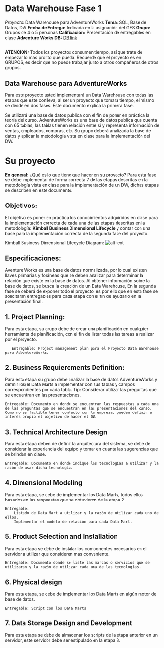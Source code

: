 # Data Warehouse Fase 1

*Proyecto:* Data Warehouse para AdventureWorks
**Tema:** SQL, Base de Datos, DW
**Fecha de Entrega:** Indicada en la asignación del GES
**Grupo:** Grupos de 4 o 5 personas
**Calificación:** Presentación de entregables en clase
**Adventure Works DB:** [DB link](https://github.com/Microsoft/sql-server-samples/releases/download/adventureworks/AdventureWorks2017.bak)

##

**ATENCIÓN:** Todos los proyectos consumen tiempo, así que trate de empezar lo más pronto que pueda. Recuerde que el proyecto es en GRUPOS, es decir que no puede trabajar junto a otros compañeros de otros grupos.

## Data Warehouse para AdventureWorks
Para este proyecto usted implementará un Data Warehouse con todas las etapas que este conlleva, al ser un proyecto que tomara tiempo, el mismo se divide en dos fases. Este documento explica la primera fase. 

Se utilizará una base de datos publica con el fin de poner en práctica la teoría del curso. AdventureWorks es una base de datos publica que cuenta con 65 tablas, las tablas tienen relación entre sí y representa información de ventas, empleados, compras, etc. Su grupo deberá analizada la base de datos y aplicar la metodología vista en clase para la implementación del DW. 

# Su proyecto
**En general:** ¿Qué es lo que tiene que hacer en su proyecto? Para esta fase se debe implementar de forma correcta 7 de las etapas descritas en la metodología vista en clase para la implementación de un DW, dichas etapas se describen en este documento. 

## Objetivos:
El objetivo es poner en práctica los conocimientos adquiridos en clase para la implementación correcta de cada una de las etapas descritas en la metodología: **Kimball Business Dimensional Lifecycle** y contar con una base para la implementación correcta de la segunda fase del proyecto. 


Kimball Business Dimensional Lifecycle Diagram: 
![alt text](https://www.kimballgroup.com/wp-content/uploads/2012/06/kimball-core-concepts-021.png "Diagram 1")


## Especificaciones:
Aventure Works es una base de datos normalizada, por lo cual existen llaves primarias y foráneas que se deben analizar para determinar la relación que existe en la base de datos. Al obtener información sobre la base de datos, se busca la creación de un Data Warehouse, En la segunda fase se deberá de exponer todo el proyecto, es por ello que en esta fase se solicitaran entregables para cada etapa con el fin de ayudarlo en la presentación final. 

## 1. Project Planning:
Para esta etapa, su grupo debe de crear una planificación en cualquier herramienta de planificación, con el fin de listar todas las tareas a realizar por el proyecto. 
       
       Entregable: Project management plan para el Proyecto Data Warehouse para AdventureWorks.

## 2. Business Requierements Definition:
Para esta etapa su grupo debe analizar la base de datos AdventureWorks y definir los/el Data Marts a implementar con sus tablas y campos correspondientes por cada tabla. 
Tip: Considerar utilizar las preguntas que se encuentran en las presentaciones. 

    Entregable: Documento en donde se encuentran las respuestas a cada una de las preguntas que se encuentran en las presentaciones del curso. Como no es factible tener contacto con la empresa, pueden definir a interés propio el objetivo de hacer el DW.

## 3. Technical Architecture Design
Para esta etapa deben de definir la arquitectura del sistema, se debe de considerar la experiencia del equipo y tomar en cuanta las sugerencias que se brindan en clase. 

    Entregable: Documento en donde indique las tecnologías a utilizar y la razón de usar dicha tecnología. 

## 4. Dimensional Modeling
Para esta etapa, se debe de implementar los Data Marts, todos ellos basados en las respuestas que se obtuvieron de la etapa 2.

    Entregable: 
        Listado de Data Mart a utilizar y la razón de utilizar cada uno de ellos. 
        Implementar el modelo de relación para cada Data Mart.


## 5. Product Selection and Installation
Para esta etapa se debe de instalar los componentes necesarios en el servidor a utilizar que consideren mas conveniente. 

    Entregable: Documento donde se liste las marcas o servicios que se utilizaran y la razón de utilizar cada una de las tecnologías. 

## 6. Physical design
Para esta etapa, se debe de implementar los Data Marts en algún motor de base de datos.

    Entregable: Script con los Data Marts 

## 7. Data Storage Design and Development
Para esta etapa se debe de almacenar los scripts de la etapa anterior en un servidor, este servidor debe ser estipulado en la etapa 3. 
